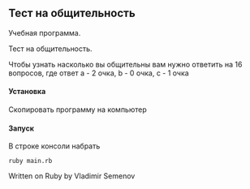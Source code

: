 ## Тест на общительность
Учебная программа. 

Тест на общительность. 

Чтобы узнать насколько вы общительны вам нужно ответить на 16 вопросов, где ответ a - 2 очка, b - 0 очка, c - 1 очка

#### Установка
Скопировать программу на компьютер

#### Запуск
В строке консоли набрать
```
ruby main.rb
```

Written on Ruby by Vladimir Semenov
